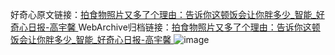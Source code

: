 好奇心原文链接：[拍食物照片又多了个理由：告诉你这顿饭会让你胖多少_智能_好奇心日报-高宇馨 ](https://www.qdaily.com/articles/10377.html)
WebArchive归档链接：[拍食物照片又多了个理由：告诉你这顿饭会让你胖多少_智能_好奇心日报-高宇馨 ](http://web.archive.org/web/20190623160232/https://www.qdaily.com/articles/10377.html)
![image](http://ww3.sinaimg.cn/large/007d5XDply1g3vwhs8rhrj30u01x4e4g)